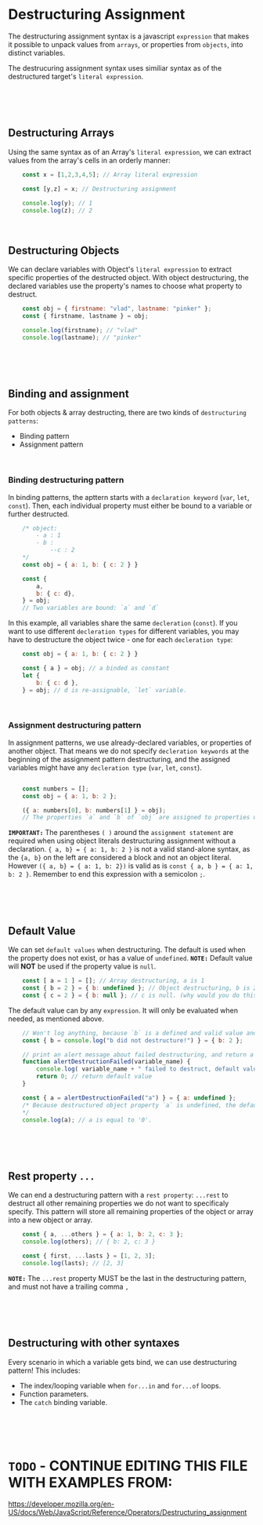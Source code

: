 # Destructuring Assignment

The destructuring assignment syntax is a javascript `expression` that makes it possible to unpack values from `arrays`, or properties from `objects`, into distinct variables.

The destrucuring assignment syntax uses similiar syntax as of the destructured target's `literal expression`.

<br>
<br>
<br>

## Destructuring Arrays

Using the same syntax as of an Array's `literal expression`, we can extract values from the array's cells in an orderly manner:

```js
    const x = [1,2,3,4,5]; // Array literal expression

    const [y,z] = x; // Destructuring assignment
    
    console.log(y); // 1
    console.log(z); // 2 
```

<br>

## Destructuring Objects

We can declare variables with Object's `literal expression` to extract specific properties of the destructed object.
With object destructuring, the declared variables use the property's names to choose what property to destruct.
```js
    const obj = { firstname: "vlad", lastname: "pinker" };
    const { firstname, lastname } = obj;

    console.log(firstname); // "vlad"
    console.log(lastname); // "pinker"
``` 

<br>
<br>
<br>

## Binding and assignment

For both objects & array destructing, there are two kinds of `destructuring patterns`:
* Binding pattern
* Assignment pattern

<br>

### Binding destructuring pattern

In binding patterns, the apttern starts with a `declaration keyword` (`var`, `let`, `const`).
Then, each individual property must either be bound to a variable or further destructed.
```js
    /* object:
        - a : 1
        - b : 
            --c : 2
    */
    const obj = { a: 1, b: { c: 2 } } 

    const {
        a,
        b: { c: d},
    } = obj;
    // Two variables are bound: `a` and `d`
```

In this example, all variables share the same `decleration` (`const`).
If you want to use different `decleration types` for different variables, you may have to destructure the object twice - one for each `decleration type`:
```js
    const obj = { a: 1, b: { c: 2 } } 

    const { a } = obj; // a binded as constant
    let {
        b: { c: d },
    } = obj; // d is re-assignable, `let` variable.

```

<br>

### Assignment destructuring pattern

In assignment patterns, we use already-declared variables, or properties of another object.
That means we do not specify `decleration keywords` at the beginning of the assignment pattern destructuring, and the assigned variables might have any `decleration type` (`var`, `let`, `const`).
```js

    const numbers = [];
    const obj = { a: 1, b: 2 };

    ({ a: numbers[0], b: numbers[1] } = obj);
    // The properties `a` and `b` of `obj` are assigned to properties of `numbers`.
```

**`IMPORTANT:`** The parentheses `( )` around the `assignment statement` are required when using object literals destructuring assignment without a declaration.
`{ a, b} = { a: 1, b: 2 }` is not a valid stand-alone syntax, as the `{a, b}` on the left are considered a block and not an object literal.
However `({ a, b} = { a: 1, b: 2})` is valid as is `const { a, b } = { a: 1, b: 2 }`.
Remember to end this expression with a semicolon `;`.

<br>
<br>
<br>

## Default Value

We can set `default values` when destructuring. The default is used when the property does not exist, or has a value of `undefined`. 
**`NOTE:`** Default value will **NOT** be used if the property value is `null`.
```js
    const [ a = 1 ] = []; // Array destructuring, a is 1
    const { b = 2 } = { b: undefined }; // Object destructuring, b is 2
    const { c = 2 } = { b: null }; // c is null. (why would you do this, js???)
```
The default value can by any `expression`. It will only be evaluated when needed, as mentioned above.
```js
    // Won't log anything, because `b` is a defined and valid value and there's no need for default value.
    const { b = console.log("b did not destructure!") } = { b: 2 };

    // print an alert message about failed destructuring, and return a default value.
    function alertDestructionFailed(variable_name) { 
        console.log( variable_name + " failed to destruct, default value assigned" );
        return 0; // return default value
    }

    const { a = alertDestructionFailed("a") } = { a: undefined };
    /* Because destructured object property `a` is undefined, the default value will be assigned.Default value assignment will trigger the `alertDestructionFailed` function which will print " a failed to destruct, default value assigned " and return a value of `0`, which will be assigned to `a`, the recieving variable.
    */
    console.log(a); // a is equal to '0'.
```

<br>
<br>
<br>

## Rest property `...`

We can end a destructuring pattern with a `rest property`: `...rest` to destruct all other remaining properties we do not want to specificaly specify. 
This pattern will store all remaining properties of the object or array into a new object or array.
```js
    const { a, ...others } = { a: 1, b: 2, c: 3 };
    console.log(others); // { b: 2, c: 3 }

    const { first, ...lasts } = [1, 2, 3];
    console.log(lasts); // [2, 3]
```

**`NOTE:`** The `...rest` property MUST be the last in the destructuring pattern, and must not have a trailing comma `,`

<br>
<br>
<br>

## Destructuring with other syntaxes

Every scenario in which a variable gets bind, we can use destructuring pattern! This includes:

* The index/looping variable when `for...in` and `for...of` loops.
* Function parameters.
* The `catch` binding variable.

<br>
<br>
<br>

# `TODO` - CONTINUE EDITING THIS FILE WITH EXAMPLES FROM: 
https://developer.mozilla.org/en-US/docs/Web/JavaScript/Reference/Operators/Destructuring_assignment